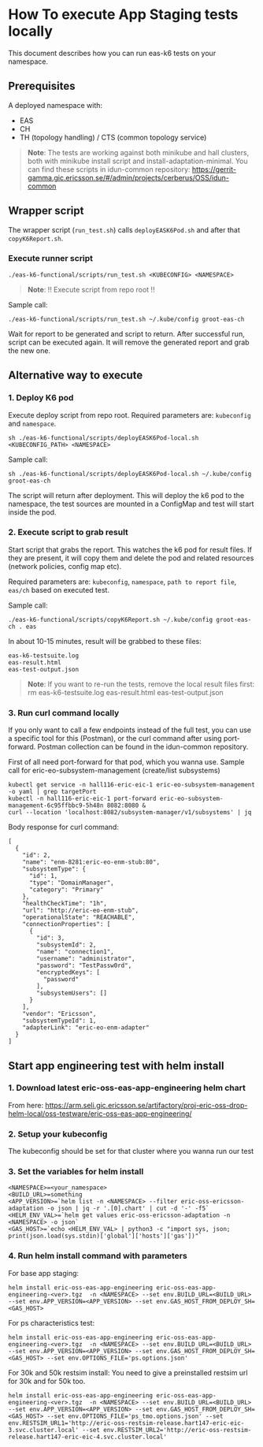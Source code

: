 # How To execute App Staging tests locally

This document describes how you can run eas-k6 tests on your namespace.

## Prerequisites

A deployed namespace with:

- EAS
- CH
- TH (topology handling) / CTS (common topology service)

> **Note**:
> The tests are working against both minikube and hall clusters, both with minikube install script and install-adaptation-minimal.
> You can find these scripts in idun-common repository: https://gerrit-gamma.gic.ericsson.se/#/admin/projects/cerberus/OSS/idun-common

## Wrapper script

The wrapper script (`run_test.sh`) calls `deployEASK6Pod.sh` and after that `copyK6Report.sh`.

### Execute runner script

```
./eas-k6-functional/scripts/run_test.sh <KUBECONFIG> <NAMESPACE>
```

> **Note**:
> !! Execute script from repo root !!

Sample call:

```
./eas-k6-functional/scripts/run_test.sh ~/.kube/config groot-eas-ch
```

Wait for report to be generated and script to return.
After successful run, script can be executed again. It will remove the generated report and grab the new one.

## Alternative way to execute

### 1. Deploy K6 pod

Execute deploy script from repo root.
Required parameters are: `kubeconfig` and `namespace`.

```
sh ./eas-k6-functional/scripts/deployEASK6Pod-local.sh <KUBECONFIG_PATH> <NAMESPACE>
```

Sample call:

```
sh ./eas-k6-functional/scripts/deployEASK6Pod-local.sh ~/.kube/config groot-eas-ch
```

The script will return after deployment.
This will deploy the k6 pod to the namespace, the test sources are mounted in a ConfigMap and test will start inside the pod.

### 2. Execute script to grab result

Start script that grabs the report.
This watches the k6 pod for result files.
If they are present, it will copy them and delete the pod and related resources (network policies, config map etc).

Required parameters are: `kubeconfig`, `namespace`, `path to report file`, `eas/ch` based on executed test.

Sample call:

```
./eas-k6-functional/scripts/copyK6Report.sh ~/.kube/config groot-eas-ch . eas
```

In about 10-15 minutes, result will be grabbed to these files:

```
eas-k6-testsuite.log
eas-result.html
eas-test-output.json
```

> **Note**:
> If you want to re-run the tests, remove the local result files first:
> rm eas-k6-testsuite.log eas-result.html eas-test-output.json

### 3. Run curl command locally

If you only want to call a few endpoints instead of the full test, you can use a specific tool for this (Postman),
or the curl command after using port-forward. Postman collection can be found in the idun-common repository.

First of all need port-forward for that pod, which you wanna use.
Sample call for eric-eo-subsystem-management (create/list subsystems)

```
kubectl get service -n hall116-eric-eic-1 eric-eo-subsystem-management -o yaml | grep targetPort
kubectl -n hall116-eric-eic-1 port-forward eric-eo-subsystem-management-6c95ffbbc9-5h48n 8082:8080 &
curl --location 'localhost:8082/subsystem-manager/v1/subsystems' | jq
```

Body response for curl command:

```
[
  {
    "id": 2,
    "name": "enm-8281:eric-eo-enm-stub:80",
    "subsystemType": {
      "id": 1,
      "type": "DomainManager",
      "category": "Primary"
    },
    "healthCheckTime": "1h",
    "url": "http://eric-eo-enm-stub",
    "operationalState": "REACHABLE",
    "connectionProperties": [
      {
        "id": 3,
        "subsystemId": 2,
        "name": "connection1",
        "username": "administrator",
        "password": "TestPassw0rd",
        "encryptedKeys": [
          "password"
        ],
        "subsystemUsers": []
      }
    ],
    "vendor": "Ericsson",
    "subsystemTypeId": 1,
    "adapterLink": "eric-eo-enm-adapter"
  }
]
```

## Start app engineering test with helm install

### 1. Download latest eric-oss-eas-app-engineering helm chart

From here: https://arm.seli.gic.ericsson.se/artifactory/proj-eric-oss-drop-helm-local/oss-testware/eric-oss-eas-app-engineering/

### 2. Setup your kubeconfig

The kubeconfig should be set for that cluster where you wanna run our test

### 3. Set the variables for helm install

```
<NAMESPACE>=<your_namespace>
<BUILD_URL>=something
<APP_VERSION>=`helm list -n <NAMESPACE> --filter eric-oss-ericsson-adaptation -o json | jq -r '.[0].chart' | cut -d '-' -f5`
<HELM_ENV_VAL>=`helm get values eric-oss-ericsson-adaptation -n <NAMESPACE> -o json`
<GAS_HOST>=`echo <HELM_ENV_VAL> | python3 -c "import sys, json; print(json.load(sys.stdin)['global']['hosts']['gas'])"`
```

### 4. Run helm install command with parameters

For base app staging:

```
helm install eric-oss-eas-app-engineering eric-oss-eas-app-engineering-<ver>.tgz  -n <NAMESPACE> --set env.BUILD_URL=<BUILD_URL> --set env.APP_VERSION=<APP_VERSION> --set env.GAS_HOST_FROM_DEPLOY_SH=<GAS_HOST>
```

For ps characteristics test:

```
helm install eric-oss-eas-app-engineering eric-oss-eas-app-engineering-<ver>.tgz  -n <NAMESPACE> --set env.BUILD_URL=<BUILD_URL> --set env.APP_VERSION=<APP_VERSION> --set env.GAS_HOST_FROM_DEPLOY_SH=<GAS_HOST> --set env.OPTIONS_FILE='ps.options.json'
```

For 30k and 50k restsim install:
You need to give a preinstalled restsim url for 30k and for 50k too.

```
helm install eric-oss-eas-app-engineering eric-oss-eas-app-engineering-<ver>.tgz  -n <NAMESPACE> --set env.BUILD_URL=<BUILD_URL> --set env.APP_VERSION=<APP_VERSION> --set env.GAS_HOST_FROM_DEPLOY_SH=<GAS_HOST> --set env.OPTIONS_FILE='ps_tmo.options.json' --set env.RESTSIM_URL1='http://eric-oss-restsim-release.hart147-eric-eic-3.svc.cluster.local' --set env.RESTSIM_URL2='http://eric-oss-restsim-release.hart147-eric-eic-4.svc.cluster.local'
```
